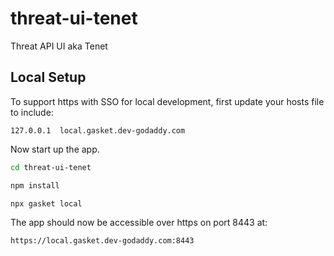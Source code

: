 # threat-ui-tenet

Threat API UI aka Tenet

## Local Setup

To support https with SSO for local development, first update your hosts file 
to include:

```
127.0.0.1  local.gasket.dev-godaddy.com
```

Now start up the app.

```bash
cd threat-ui-tenet

npm install

npx gasket local
```

The app should now be accessible over https on port 8443 at:

```
https://local.gasket.dev-godaddy.com:8443
```
